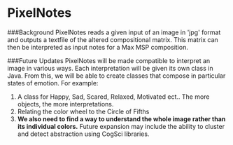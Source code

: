 PixelNotes
==========

###Background
PixelNotes reads a given input of an image in 'jpg' format and outputs a textfile of the altered compositional matrix.
This matrix can then be interpreted as input notes for a Max MSP composition.


###Future Updates
PixelNotes will be made compatible to interpret an image in various ways.
Each interpretation will be given its own class in Java. 
From this, we will be able to create classes that compose in particular states of emotion.
For example:

1. A class for Happy, Sad, Scared, Relaxed, Motivated ect.. The more objects, the more interpretations.
2. Relating the color wheel to the Circle of Fifths
3. **We also need to find a way to understand the whole image rather than its individual colors.** Future expansion may include the ability to cluster and detect abstraction using CogSci libraries.
